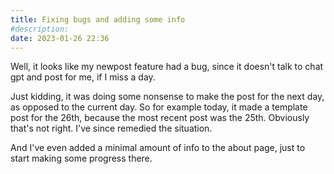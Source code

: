 ```yaml
---
title: Fixing bugs and adding some info
#description: 
date: 2023-01-26 22:36
---
```


Well, it looks like my newpost feature had a bug, since it doesn't talk to chat gpt and post for me, if I miss a day.

Just kidding, it was doing some nonsense to make the post for the next day, as opposed to the current day. So for example today, it made a template post for the 26th, because the most recent post was the 25th. Obviously that's not right. I've since remedied the situation.

And I've even added a minimal amount of info to the about page, just to start making some progress there.
